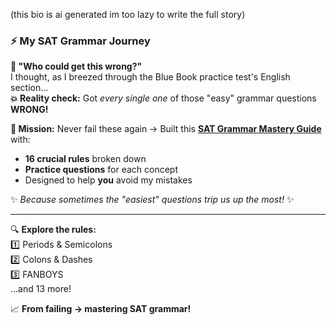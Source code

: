 (this bio is ai generated im too lazy to write the full story)


### ⚡ My SAT Grammar Journey  

**📖 "Who could get this wrong?"**  
I thought, as I breezed through the Blue Book practice test's English section...  
**💥 Reality check:** Got *every single one* of those "easy" grammar questions **WRONG!**  

**🚀 Mission:** Never fail these again → Built this **[SAT Grammar Mastery Guide](https://phillycheesestake.github.io/SAT-GRAMMAR-RULES/)** with:  
- **16 crucial rules** broken down  
- **Practice questions** for each concept  
- Designed to help **you** avoid my mistakes  

✨ *Because sometimes the "easiest" questions trip us up the most!* ✨  

---

🔍 **Explore the rules:**  
1️⃣ Periods & Semicolons  
2️⃣ Colons & Dashes  
3️⃣ FANBOYS  
...and 13 more!  

📈 **From failing → mastering SAT grammar!**  

